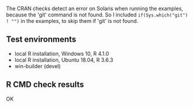 The CRAN checks detect an error on Solaris when running the examples, because 
the 'git' command is not found. So I included `if(Sys.which("git") ! "")` in 
the examples, to skip them if 'git' is not found.


## Test environments

* local R installation, Windows 10, R 4.1.0
* local R installation, Ubuntu 18.04, R 3.6.3
* win-builder (devel)

## R CMD check results

OK
